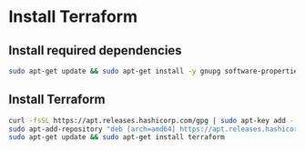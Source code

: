 # Install Terraform

## Install required dependencies
```bash
sudo apt-get update && sudo apt-get install -y gnupg software-properties-common curl`
```

## Install Terraform
```bash
curl -fsSL https://apt.releases.hashicorp.com/gpg | sudo apt-key add -
sudo apt-add-repository "deb [arch=amd64] https://apt.releases.hashicorp.com $(lsb_release -cs) main"
sudo apt-get update && sudo apt-get install terraform
```
